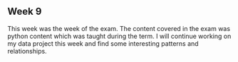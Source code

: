 ## Week 9

This week was the week of the exam. The content covered in the exam was python content which was taught during the term. I will continue working on my data project this week and find some interesting patterns and relationships.
